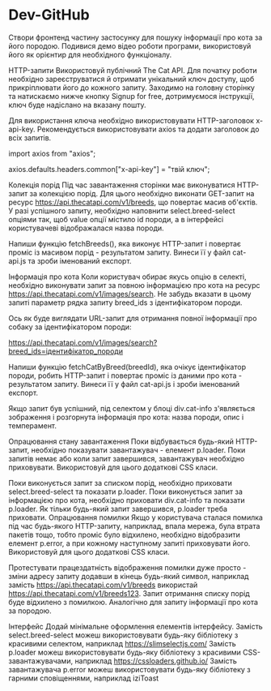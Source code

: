 # Dev-GitHub

Створи фронтенд частину застосунку для пошуку інформації про кота за його породою. Подивися демо відео роботи програми, використовуй його як орієнтир для необхідного функціоналу.

HTTP-запити
Використовуй публічний The Cat API. Для початку роботи необхідно зареєструватися й отримати унікальний ключ доступу, щоб прикріплювати його до кожного запиту. Заходимо на головну сторінку та натискаємо нижче кнопку Signup for free, дотримуємося інструкції, ключ буде надіслано на вказану пошту.

Для використання ключа необхідно використовувати HTTP-заголовок x-api-key. Рекомендується використовувати axios та додати заголовок до всіх запитів.

import axios from "axios";

axios.defaults.headers.common["x-api-key"] = "твій ключ";

Колекція порід
Під час завантаження сторінки має виконуватися HTTP-запит за колекцією порід. Для цього необхідно виконати GET-запит на ресурс https://api.thecatapi.com/v1/breeds, що повертає масив об'єктів. У разі успішного запиту, необхідно наповнити select.breed-select опціями так, щоб value опції містило id породи, а в інтерфейсі користувачеві відображалася назва породи.

Напиши функцію fetchBreeds(), яка виконує HTTP-запит і повертає проміс із масивом порід - результатом запиту. Винеси її у файл cat-api.js та зроби іменований експорт.

Інформація про кота
Коли користувач обирає якусь опцію в селекті, необхідно виконувати запит за повною інформацією про кота на ресурс https://api.thecatapi.com/v1/images/search. Не забудь вказати в цьому запиті параметр рядка запиту breed_ids з ідентифікатором породи.

Ось як буде виглядати URL-запит для отримання повної інформації про собаку за ідентифікатором породи:

https://api.thecatapi.com/v1/images/search?breed_ids=ідентифікатор_породи

Напиши функцію fetchCatByBreed(breedId), яка очікує ідентифікатор породи, робить HTTP-запит і повертає проміс із даними про кота - результатом запиту. Винеси її у файл cat-api.js і зроби іменований експорт.

Якщо запит був успішний, під селектом у блоці div.cat-info з'являється зображення і розгорнута інформація про кота: назва породи, опис і темперамент.

Опрацювання стану завантаження
Поки відбувається будь-який HTTP-запит, необхідно показувати завантажувач - елемент p.loader. Поки запитів немає або коли запит завершився, завантажувач необхідно приховувати. Використовуй для цього додаткові CSS класи.

Поки виконується запит за списком порід, необхідно приховати select.breed-select та показати p.loader.
Поки виконується запит за інформацією про кота, необхідно приховати div.cat-info та показати p.loader.
Як тільки будь-який запит завершився, p.loader треба приховати.
Опрацювання помилки
Якщо у користувача сталася помилка під час будь-якого HTTP-запиту, наприклад, впала мережа, була втрата пакетів тощо, тобто проміс було відхилено, необхідно відобразити елемент p.error, а при кожному наступному запиті приховувати його. Використовуй для цього додаткові CSS класи.

Протестувати працездатність відображення помилки дуже просто - зміни адресу запиту додавши в кінець будь-який символ, наприклад замість https://api.thecatapi.com/v1/breeds використай https://api.thecatapi.com/v1/breeds123. Запит отримання списку порід буде відхилено з помилкою. Аналогічно для запиту інформації про кота за породою.

Інтерфейс
Додай мінімальне оформлення елементів інтерфейсу.
Замість select.breed-select можеш використовувати будь-яку бібліотеку з красивими селектом, наприклад https://slimselectjs.com/
Замість p.loader можеш використовувати будь-яку бібліотеку з красивими CSS-завантажувачами, наприклад https://cssloaders.github.io/
Замість завантажувача p.error можеш використовувати будь-яку бібліотеку з гарними сповіщеннями, наприклад iziToast
